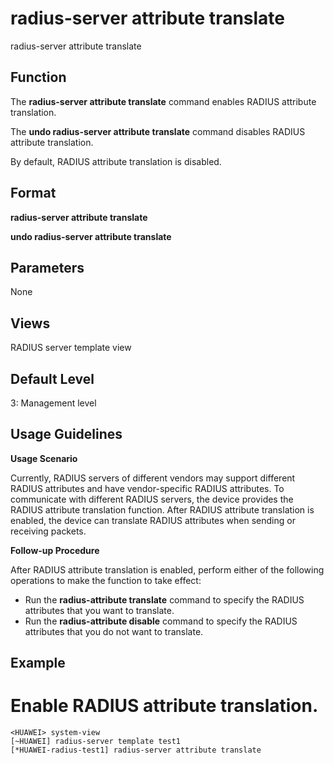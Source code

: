radius-server attribute translate
=================================

radius-server attribute translate

Function
--------

The **radius-server attribute translate** command enables RADIUS attribute translation.

The **undo radius-server attribute translate** command disables RADIUS attribute translation.

By default, RADIUS attribute translation is disabled.



Format
------

**radius-server attribute translate**

**undo radius-server attribute translate**



Parameters
----------

None


Views
-----

RADIUS server template view



Default Level
-------------

3: Management level



Usage Guidelines
----------------

**Usage Scenario**

Currently, RADIUS servers of different vendors may support different RADIUS attributes and have vendor-specific RADIUS attributes. To communicate with different RADIUS servers, the device provides the RADIUS attribute translation function. After RADIUS attribute translation is enabled, the device can translate RADIUS attributes when sending or receiving packets.

**Follow-up Procedure**

After RADIUS attribute translation is enabled, perform either of the following operations to make the function to take effect:

* Run the **radius-attribute translate** command to specify the RADIUS attributes that you want to translate.
* Run the **radius-attribute disable** command to specify the RADIUS attributes that you do not want to translate.


Example
-------

# Enable RADIUS attribute translation.
```
<HUAWEI> system-view
[~HUAWEI] radius-server template test1
[*HUAWEI-radius-test1] radius-server attribute translate

```